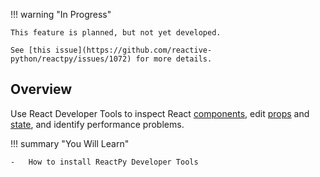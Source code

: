 !!! warning "In Progress"

    This feature is planned, but not yet developed.

    See [this issue](https://github.com/reactive-python/reactpy/issues/1072) for more details.

## Overview

<p class="intro" markdown>

Use React Developer Tools to inspect React [components](../learn/your-first-component.md), edit [props](../learn/passing-props-to-a-component.md) and [state](../learn/state-a-components-memory.md), and identify performance problems.

</p>

!!! summary "You Will Learn"

    -   How to install ReactPy Developer Tools

<!--
## Browser extension

The easiest way to debug websites built with React is to install the React Developer Tools browser extension. It is available for several popular browsers:

-   [Install for **Chrome**](https://chrome.google.com/webstore/detail/react-developer-tools/fmkadmapgofadopljbjfkapdkoienihi?hl=en)
-   [Install for **Firefox**](https://addons.mozilla.org/en-US/firefox/addon/react-devtools/)
-   [Install for **Edge**](https://microsoftedge.microsoft.com/addons/detail/react-developer-tools/gpphkfbcpidddadnkolkpfckpihlkkil)

Now, if you visit a website **built with React,** you will see the _Components_ and _Profiler_ panels.

![React Developer Tools extension](/images/docs/react-devtools-extension.png)

### Safari and other browsers

For other browsers (for example, Safari), install the [`react-devtools`](https://www.npmjs.com/package/react-devtools) npm package:

```bash
# Yarn
yarn global add react-devtools

# Npm
npm install -g react-devtools
```

Next open the developer tools from the terminal:

```bash
react-devtools
```

Then connect your website by adding the following `<script>` tag to the beginning of your website's `<head>`:

```html
<html>
	<head>
		<script src="http://localhost:8097"></script>
	</head>
</html>
```

Reload your website in the browser now to view it in developer tools.

![React Developer Tools standalone](/images/docs/react-devtools-standalone.png)

## Mobile (React Native)

React Developer Tools can be used to inspect apps built with [React Native](https://reactnative.dev/) as well.

The easiest way to use React Developer Tools is to install it globally:

```bash
# Yarn
yarn global add react-devtools

# Npm
npm install -g react-devtools
```

Next open the developer tools from the terminal.

```bash
react-devtools
```

It should connect to any local React Native app that's running.

> Try reloading the app if developer tools doesn't connect after a few seconds.

[Learn more about debugging React Native.](https://reactnative.dev/docs/debugging) -->
